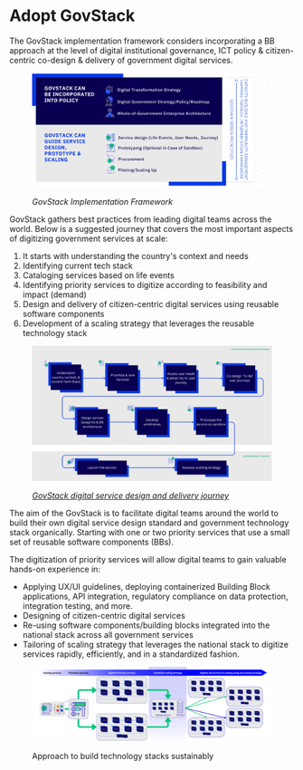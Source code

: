 # Adopt GovStack

The GovStack implementation framework considers incorporating a BB approach at the level of digital institutional governance, ICT policy & citizen-centric co-design & delivery of government digital services.&#x20;

<figure><img src="../../.gitbook/assets/3.-Implementation-Framework- (3).jpg" alt=""><figcaption><p><em>GovStack Implementation Framework</em> </p></figcaption></figure>

GovStack gathers best practices from leading digital teams across the world. Below is a suggested journey that covers the most important aspects of digitizing government services at scale:

1. It starts with understanding the country's context and needs
2. Identifying  current tech stack
3. Cataloging services based on life events
4. Identifying priority services to digitize according to feasibility and impact (demand)
5. Design and delivery of citizen-centric digital services using reusable software components
6. Development of a scaling strategy that leverages the reusable technology stack

<figure><img src="../../.gitbook/assets/Service Blueprint (4).png" alt=""><figcaption><p><a href="https://miro.com/app/board/uXjVPTpKFdo=/?share_link_id=663463010496"><em>GovStack digital service design and delivery journey</em> </a></p></figcaption></figure>

The aim of the GovStack is to facilitate digital teams around the world to build their own digital service design standard and government technology stack organically. Starting with one or two priority services that use a small set of reusable software components (BBs).&#x20;

The digitization of priority services will allow digital teams to gain valuable hands-on experience in:&#x20;

* Applying UX/UI guidelines, deploying containerized Building Block applications, API integration, regulatory compliance on data protection, integration testing, and more.&#x20;
* Designing of citizen-centric digital services
* Re-using software components/building blocks integrated into the national stack across all government services
* Tailoring of scaling strategy that leverages the national stack to digitize services rapidly, efficiently, and in a standardized fashion.



<figure><img src="../../.gitbook/assets/Use pre-.png" alt=""><figcaption><p>Approach to build technology stacks sustainably</p></figcaption></figure>
